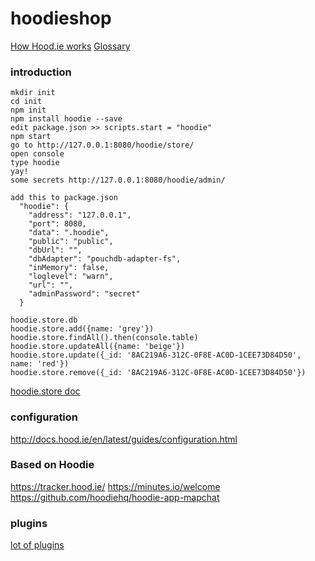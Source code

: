 # hoodieshop
[How Hood.ie works](http://docs.hood.ie/en/latest/about/how-hoodie-works.html)
[Glossary](http://docs.hood.ie/en/latest/about/glossary.html)

### introduction
```
mkdir init
cd init
npm init
npm install hoodie --save
edit package.json >> scripts.start = "hoodie"
npm start
go to http://127.0.0.1:8080/hoodie/store/
open console 
type hoodie
yay!
some secrets http://127.0.0.1:8080/hoodie/admin/
```

```
add this to package.json
  "hoodie": {
    "address": "127.0.0.1",
    "port": 8080,
    "data": ".hoodie",
    "public": "public",
    "dbUrl": "",
    "dbAdapter": "pouchdb-adapter-fs",
    "inMemory": false,
    "loglevel": "warn",
    "url": "",
    "adminPassword": "secret"
  }
```

```
hoodie.store.db
hoodie.store.add({name: 'grey'})
hoodie.store.findAll().then(console.table)
hoodie.store.updateAll({name: 'beige'})
hoodie.store.update({_id: '8AC219A6-312C-0F8E-AC0D-1CEE73D84D50', name: 'red'})
hoodie.store.remove({_id: '8AC219A6-312C-0F8E-AC0D-1CEE73D84D50'})
```
[hoodie.store doc](http://docs.hood.ie/en/latest/api/client/hoodie.html#hoodie-store)

### configuration

http://docs.hood.ie/en/latest/guides/configuration.html

### Based on Hoodie

https://tracker.hood.ie/
https://minutes.io/welcome
https://github.com/hoodiehq/hoodie-app-mapchat

### plugins
[lot of plugins](https://www.npmjs.com/search?q=hoodie-plugin-)
